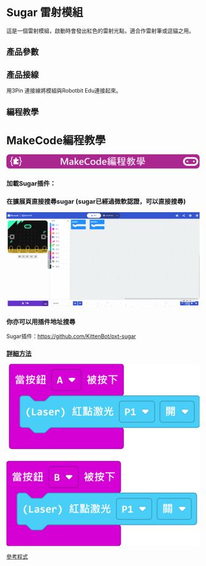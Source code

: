 # Sugar 雷射模組

這是一個雷射模組，啟動時會發出紅色的雷射光點，適合作雷射筆或逗貓之用。

## 產品參數

## 產品接線

用3Pin 連接線將模組與Robotbit Edu連接起來。

## 編程教學

# MakeCode編程教學

![](../PWmodules/images/mcbanner.png)

### 加載Sugar插件：

### 在擴展頁直接搜尋sugar (sugar已經過微軟認證，可以直接搜尋)

![](./images/sugar_search.gif)

### 你亦可以用插件地址搜尋

Sugar插件：https://github.com/KittenBot/pxt-sugar

### [詳細方法](../../Makecode/powerBrickMC)

![](./images/laser_code_mc.png)

[參考程式](https://makecode.microbit.org/_WUkgLY4MC0vs)
